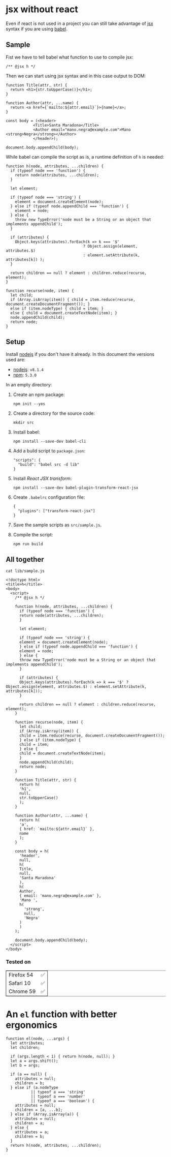 # jsx without react

Even if react is not used in a project you can still take advantage of [jsx](https://babeljs.io/docs/plugins/transform-react-jsx/)
syntax if you are using [babel](https://babeljs.io/).


## Sample

Fist we have to tell babel what function to use to compile jsx:

    /** @jsx h */

Then we can start using jsx syntax and in this case output to DOM:

    function Title(attr, str) {
      return <h1>{str.toUpperCase()}</h1>;
    }
    
    function Author(attr, ...name) {
      return <a href={`mailto:${attr.email}`}>{name}</a>;
    }
    
    const body = (<header>
                <Title>Santa Maradona</Title>
                <Author email="mano.negra@example.com">Mano <strong>Negra</strong></Author>
                </header>);
    
    document.body.appendChild(body);

While babel can compile the script as is, a runtime definition of `h` is
needed:

    function h(node, attributes, ...children) {
      if (typeof node === 'function') {
        return node(attributes, ...children);
      }
    
      let element;
    
      if (typeof node === 'string') {
        element = document.createElement(node);
      } else if (typeof node.appendChild === 'function') {
        element = node;
      } else {
        throw new TypeError('node must be a String or an object that implements appendChild');
      }
    
      if (attributes) {
        Object.keys(attributes).forEach(k => k === '$'
                                      ? Object.assign(element, attributes.$)
                                      : element.setAttribute(k, attributes[k]) );
      }
    
      return children == null ? element : children.reduce(recurse, element);
    }
    
    function recurse(node, item) {
      let child;
      if (Array.isArray(item)) { child = item.reduce(recurse, document.createDocumentFragment()); }
      else if (item.nodeType) { child = item; }
      else { child = document.createTextNode(item); }
      node.appendChild(child);
      return node;
    }


## Setup

Install [nodejs](https://nodejs.org/en/) if you don't have it already.
In this document the versions used are:

-   [nodejs](https://nodejs.org/en/): `v8.1.4`
-   [npm](https://www.npmjs.com/): `5.3.0`

In an empty directory:

1.  Create an npm package:
    
        npm init --yes

2.  Create a directory for the source code:
    
        mkdir src

3.  Install babel:
    
        npm install --save-dev babel-cli

4.  Add a build script to `package.json`:
    
        "scripts": {
          "build": "babel src -d lib"
        }
5.  Install *React JSX transform*:
    
        npm install --save-dev babel-plugin-transform-react-jsx

6.  Create `.babelrc` configuration file:
    
        {
          "plugins": ["transform-react-jsx"]
        }
7.  Save the sample scripts as `src/sample.js`.
8.  Compile the script:
    
        npm run build


## All together

    cat lib/sample.js

    <!doctype html>
    <title>h</title>
    <body>
      <script>
        /** @jsx h */
    
        function h(node, attributes, ...children) {
          if (typeof node === 'function') {
          return node(attributes, ...children);
          }
    
          let element;
    
          if (typeof node === 'string') {
          element = document.createElement(node);
          } else if (typeof node.appendChild === 'function') {
          element = node;
          } else {
          throw new TypeError('node must be a String or an object that implements appendChild');
          }
    
          if (attributes) {
          Object.keys(attributes).forEach(k => k === '$' ? Object.assign(element, attributes.$) : element.setAttribute(k, attributes[k]));
          }
    
          return children == null ? element : children.reduce(recurse, element);
        }
    
        function recurse(node, item) {
          let child;
          if (Array.isArray(item)) {
          child = item.reduce(recurse, document.createDocumentFragment());
          } else if (item.nodeType) {
          child = item;
          } else {
          child = document.createTextNode(item);
          }
          node.appendChild(child);
          return node;
        }
    
        function Title(attr, str) {
          return h(
          'h1',
          null,
          str.toUpperCase()
          );
        }
    
        function Author(attr, ...name) {
          return h(
          'a',
          { href: `mailto:${attr.email}` },
          name
          );
        }
    
        const body = h(
          'header',
          null,
          h(
          Title,
          null,
          'Santa Maradona'
          ),
          h(
          Author,
          { email: 'mano.negra@example.com' },
          'Mano ',
          h(
            'strong',
            null,
            'Negra'
          )
          )
        );
    
        document.body.appendChild(body);
      </script>
    </body>


### Tested on

<table border="2" cellspacing="0" cellpadding="6" rules="groups" frame="hsides">


<colgroup>
<col  class="org-left" />

<col  class="org-left" />
</colgroup>
<tbody>
<tr>
<td class="org-left">Firefox 54</td>
<td class="org-left">✅</td>
</tr>


<tr>
<td class="org-left">Safari 10</td>
<td class="org-left">✅</td>
</tr>


<tr>
<td class="org-left">Chrome 59</td>
<td class="org-left">✅</td>
</tr>
</tbody>
</table>


# An `el` function with better ergonomics

    function el(node, ...args) {
      let attributes;
      let children;
    
      if (args.length < 1) { return h(node, null); }
      let a = args.shift();
      let b = args;
    
      if (a == null) {
        attributes = null;
        children = b;
      } else if (a.nodeType
               || typeof a === 'string'
               || typeof a === 'number'
               || typeof a === 'boolean') {
        attributes = null;
        children = [a, ...b];
      } else if (Array.isArray(a)) {
        attributes = null;
        children = a;
      } else {
        attributes = a;
        children = b;
      }
      return h(node, attributes, ...children);
    }

